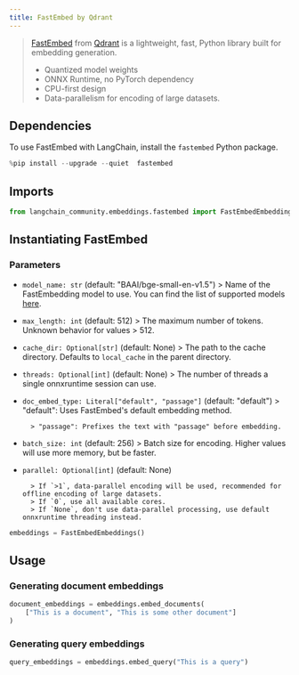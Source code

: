```yaml
---
title: FastEmbed by Qdrant
---
```


>[FastEmbed](https://qdrant.github.io/fastembed/) from [Qdrant](https://qdrant.tech) is a lightweight, fast, Python library built for embedding generation.
>
>- Quantized model weights
>- ONNX Runtime, no PyTorch dependency
>- CPU-first design
>- Data-parallelism for encoding of large datasets.

## Dependencies

To use FastEmbed with LangChain, install the `fastembed` Python package.


```python
%pip install --upgrade --quiet  fastembed
```

## Imports


```python
from langchain_community.embeddings.fastembed import FastEmbedEmbeddings
```

## Instantiating FastEmbed

### Parameters
- `model_name: str` (default: "BAAI/bge-small-en-v1.5")
        > Name of the FastEmbedding model to use. You can find the list of supported models [here](https://qdrant.github.io/fastembed/examples/Supported_Models/).

- `max_length: int` (default: 512)
        > The maximum number of tokens. Unknown behavior for values > 512.

- `cache_dir: Optional[str]` (default: None)
        > The path to the cache directory. Defaults to `local_cache` in the parent directory.

- `threads: Optional[int]` (default: None)
        > The number of threads a single onnxruntime session can use.

- `doc_embed_type: Literal["default", "passage"]` (default: "default")
        > "default": Uses FastEmbed's default embedding method.

        > "passage": Prefixes the text with "passage" before embedding.

- `batch_size: int` (default: 256)
        > Batch size for encoding. Higher values will use more memory, but be faster.

- `parallel: Optional[int]` (default: None)

        > If `>1`, data-parallel encoding will be used, recommended for offline encoding of large datasets.
        > If `0`, use all available cores.
        > If `None`, don't use data-parallel processing, use default onnxruntime threading instead.


```python
embeddings = FastEmbedEmbeddings()
```

## Usage

### Generating document embeddings


```python
document_embeddings = embeddings.embed_documents(
    ["This is a document", "This is some other document"]
)
```

### Generating query embeddings


```python
query_embeddings = embeddings.embed_query("This is a query")
```
